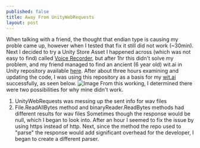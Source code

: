 ```yaml
---
published: false
title: Away From UnityWebRequests
layout: post
---
```


When talking with a friend, the thought that endian type is causing my proble came up, however when I tested that fix it still did not work (~30min). Next I decided to try a Unity Store Asset I happened across (which was not easy to find) called [Voice Recorder](https://assetstore.unity.com/packages/tools/audio/voice-recorder-21884), but after 1hr this didn't solve my problem, and my friend managed to find an ancient (6 year old) wit.ai in Unity repository available [here](https://github.com/dariopasquali/Wit.ai-Unity). After about three hours examining and updating the code, I was using this repository as a basis for my [wit.ai](https://wit.ai) successfully, as seen below.
![Image](https://i.imgur.com/RiOg9na.png)
From this working, I determined there were two possibilities for why mine didn't work.
1. UnityWebRequests was messing up the sent info for wav files
2. File.ReadAllBytes method and binaryReader.ReadBytes methods had different results for wav files
Sometimes though the response would be null, which I began to look into. After an hour I seemed to fix the issue by using https instead of http.
Next, since the method the repo used to "parse" the response would add significant overhead for the developer, I began to create a different parser.
